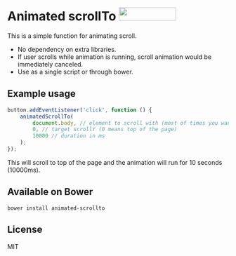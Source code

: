 # Animated scrollTo <a href="http://bower.io/search/?q=animated-scrollto"><img src="https://benschwarz.github.io/bower-badges/badge@2x.png" width="130" height="30"></a>

This is a simple function for animating scroll.

- No dependency on extra libraries.
- If user scrolls while animation is running, scroll animation would be immediately canceled.
- Use as a single script or through bower.

## Example usage

```javascript
button.addEventListener('click', function () {
    animatedScrollTo(
        document.body, // element to scroll with (most of times you want to scroll with whole <body>)
        0, // target scrollY (0 means top of the page)
        10000 // duration in ms
    );
});
```

This will scroll to top of the page and the animation will run for 10 seconds (10000ms).

## Available on Bower

`bower install animated-scrollto`

## License

MIT

